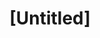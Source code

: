 ---
pid: LLP125
title: "[Untitled]"
location_transcription: Philly
zipcode: 
outside_phl: 
neighborhood: 
age: '12'
age_range: 6-13
instagram: 
image_file_name: LLP_125.jpg
proposal_transcription: Instead of fighting we should all come together and work things
  out
topic: Family,Politics,Social Justice,Love
topic_summary: 0, 0, 0, 0
type: Mural,Sculpture Statue
keywords_other: 
credit: 
image_labels: Peace
twitter: 
facebook: 
permalink: "/monuments/llp125/"
layout: item-page
---